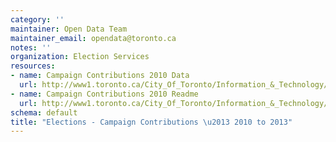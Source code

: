 ```yaml
---
category: ''
maintainer: Open Data Team
maintainer_email: opendata@toronto.ca
notes: ''
organization: Election Services
resources:
- name: Campaign Contributions 2010 Data
  url: http://www1.toronto.ca/City_Of_Toronto/Information_&_Technology/Open_Data/Data_Sets/Assets/Files/elections2010Contributions.zip
- name: Campaign Contributions 2010 Readme
  url: http://www1.toronto.ca/City_Of_Toronto/Information_&_Technology/Open_Data/Data_Sets/Assets/Files/campaignContributions2010Readme.xls
schema: default
title: "Elections - Campaign Contributions \u2013 2010 to 2013"
---
```

